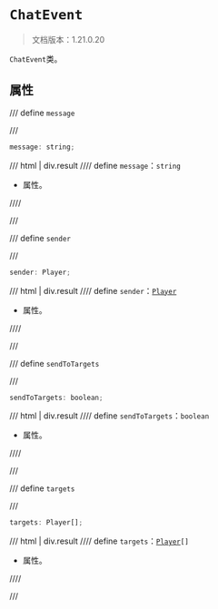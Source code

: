 # `ChatEvent`

> 文档版本：1.21.0.20

`ChatEvent`类。

## 属性

/// define
`message`


///

```js
message: string;
```

/// html | div.result
//// define
`message`：`string`

- 属性。


////

///


/// define
`sender`


///

```js
sender: Player;
```

/// html | div.result
//// define
`sender`：[`Player`](./player.md)

- 属性。


////

///


/// define
`sendToTargets`


///

```js
sendToTargets: boolean;
```

/// html | div.result
//// define
`sendToTargets`：`boolean`

- 属性。


////

///


/// define
`targets`


///

```js
targets: Player[];
```

/// html | div.result
//// define
`targets`：<code><a href="../player/">Player</a>[]</code>

- 属性。


////

///

